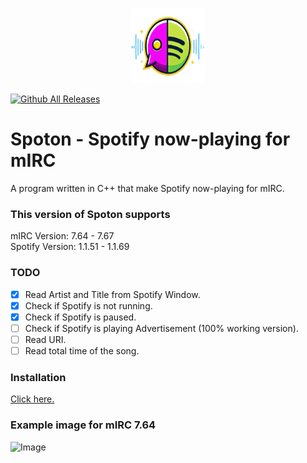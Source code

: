 <p align="center">
  <img width="120" height="120" src="https://github.com/turbosmurfen/spoton/blob/main/img/spoton_logo.png">
</p>

[![Github All Releases](https://img.shields.io/github/downloads/turbosmurfen/spoton/total.svg)]()

# Spoton - Spotify now-playing for mIRC  
A program written in C++ that make Spotify now-playing for mIRC. 
  
### This version of Spoton supports
  
mIRC Version: 7.64 - 7.67  
Spotify Version: 1.1.51 - 1.1.69  
  
### TODO
  
- [x] Read Artist and Title from Spotify Window.  
- [x] Check if Spotify is not running.  
- [x] Check if Spotify is paused.  
- [ ] Check if Spotify is playing Advertisement (100% working version).  
- [ ] Read URI.   
- [ ] Read total time of the song.  
  
### Installation
[Click here.](https://github.com/turbosmurfen/spoton/wiki/Howto)

### Example image for mIRC 7.64
![Image](https://github.com/turbosmurfen/spoton/blob/main/img/spoton_example.png)

